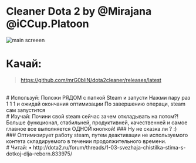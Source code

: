 #  Cleaner Dota 2 by @Mirajana @iCCup.Platoon
![main screeen](https://s15.postimg.org/qzhtgqkzv/stt.jpg)
<br>
# Качай:
> https://github.com/mrG0bliN/dota2cleaner/releases/latest
<br>
# Используй:
Положи РЯДОМ с папкой Steam и запусти
Нажми пару раз 1 1 1 и ожидай окончания оптимизации
По завершению операци, steam сам запустится
<br>
# Изучай:
Почини свой steam сейчас зачем откладывать на потом?!
Больше функционал, стабильней, продуктивней, качественней и самое главное
все выполняется ОДНОЙ кнопкой!
### Ну не сказка ли ? :)
<br>
### Оптимизирует работу steam, путем деактивации не используемого контета складируемого в течении продолжительного времени.
<br>
# Читай:
• http://dota2.ru/forum/threads/1-03-svezhaja-chistilka-stima-s-dotkoj-dlja-reborn.833975/
